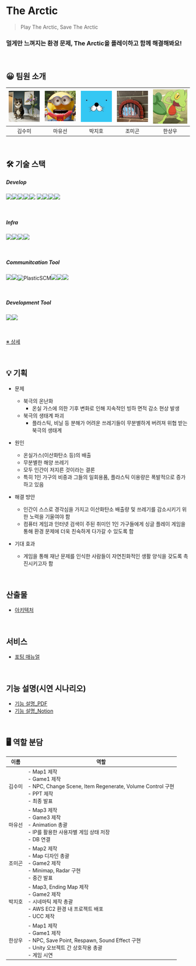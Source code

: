 # The Arctic

> Play The Arctic, Save The Arctic

### 멀게만 느껴지는 환경 문제, The Arctic을 플레이하고 함께 해결해봐요!

<br/>

## 😀 팀원 소개

| ![image-20221007000513369](README.assets/image-20221007000513369.png) | ![image-20221007000549757](README.assets/image-20221007000549757.png) | ![image-20221007000701677](README.assets/image-20221007000701677.png) | ![image-20221007000629677](README.assets/image-20221007000629677.png) | ![image-20221007002111751](README.assets/image-20221007002111751.png) |
| :----------------------------------------------------------: | :----------------------------------------------------------: | :----------------------------------------------------------: | :----------------------------------------------------------: | :----------------------------------------------------------: |
|                            김수미                            |                            마유선                            |                            박지호                            |                            조미곤                            |                            한상우                            |

<br/>

## 🛠 기술 스택

##### Develop

<img src="https://img.shields.io/static/v1?style=for-the-badge&message=Unity&color=222222&logo=Unity&logoColor=FFFFFF&label="><img src="https://img.shields.io/badge/html5-E34F26?style=for-the-badge&logo=html5&logoColor=white"><img src="https://img.shields.io/badge/css-1572B6?style=for-the-badge&logo=css3&logoColor=white"><img src="https://img.shields.io/badge/spring-6DB33F?style=for-the-badge&logo=spring&logoColor=white"><img src="https://img.shields.io/badge/SpringBoot-6DB33F?style=for-the-badge&logo=SpringBoot&logoColor=white">  <img src="https://img.shields.io/badge/mongoDB-47A248?style=for-the-badge&logo=MongoDB&logoColor=white"><img src="https://img.shields.io/badge/react-61DAFB?style=for-the-badge&logo=react&logoColor=black"><img src="https://img.shields.io/badge/node.js-339933?style=for-the-badge&logo=Node.js&logoColor=white"><img src="https://img.shields.io/badge/npm-333333?style=for-the-badge&logo=npm&logoColor=white">

<br/>

##### Infra

<img src="https://img.shields.io/badge/aws-FF9900?style=for-the-badge&logo=amazonaws&logoColor=white"><img src="https://img.shields.io/badge/ec2-FF9900?style=for-the-badge&logo=amazonec2&logoColor=white"><img src="https://img.shields.io/badge/s3-569A31?style=for-the-badge&logo=amazons3&logoColor=white"><img src="https://img.shields.io/badge/nginx-009639?style=for-the-badge&logo=nginx&logoColor=white">

<br/>

##### Communitcation Tool

<img src="https://img.shields.io/static/v1?style=for-the-badge&message=Git&color=F05032&logo=Git&logoColor=FFFFFF&label="><img src="https://img.shields.io/badge/gitlab-FC6D26?style=for-the-badge&logo=gitlab&logoColor=white"><img alt="PlasticSCM" src="https://img.shields.io/badge/-PlasticSCM-F16529?style=for-the-badge&logo=plasticscm&logoColor=white" /><img src="https://img.shields.io/badge/jira-0052CC?style=for-the-badge&logo=jira&logoColor=white"><img src="https://img.shields.io/badge/mattermost-0058CC?style=for-the-badge&logo=mattermost&logoColor=white"><img src="https://img.shields.io/badge/notion-000000?style=for-the-badge&logo=notion&logoColor=white">

<br/>

##### Development Tool

<img src="https://img.shields.io/badge/vscode-007ACC?style=for-the-badge&logo=visualstudiocode&logoColor=white"><img src="https://img.shields.io/badge/docker-2496ED?style=for-the-badge&logo=docker&logoColor=white">

<br/>

[※ 상세]()

<br/>

## 💡 기획

- 문제
  - 북극의 온난화
    - 온실 가스에 의한 기후 변화로 인해 지속적인 빙하 면적 감소 현상 발생
  - 북극의 생태계 파괴
    - 플라스틱, 비닐 등 분해가 어려운 쓰레기들이 무분별하게 버려져 위협 받는 북극의 생태계
- 원인
  - 온실가스(이산화탄소 등)의 배출
  - 무분별한 해양 쓰레기
  - 모두 인간이 저지른 것이라는 결론
  - 특히 1인 가구의 비중과 그들의 일회용품, 플라스틱 이용량은 폭발적으로 증가하고 있음
- 해결 방안
  - 인간이 스스로 경각심을 가지고 이산화탄소 배출량 및 쓰레기를 감소시키기 위한 노력을 기울여야 함
  - 컴퓨터 게임과 인터넷 검색이 주된 취미인 1인 가구들에게 싱글 플레이 게임을 통해 환경 문제에 더욱 친숙하게 다가갈 수 있도록 함
- 기대 효과

  - 게임을 통해 재난 문제를 인식한 사람들이 자연친화적인 생활 양식을 갖도록 촉진시키고자 함

<br/>


##  산출물

* [아키텍처](https://cheddar-knee-742.notion.site/b0f286bf4f1d439a8da9873963dd7cf3)

<br/>

##  서비스

* [포팅 매뉴얼](/exec/A607_배포_문서/A607_빌드및배포가이드.md)

<br/>

##  기능 설명(시연 시나리오)

- [기능 설명_PDF](/exec/A607_시연시나리오.pdf)
- [기능 설명_Notion](https://cheddar-knee-742.notion.site/d44e009efdf149c1a6021c41840b4dea)

<br/>

## 🖥 역할 분담

|     이름     | 역할                                                         |
| :----------: | ------------------------------------------------------------ |
| 김수미 <br/> | - Map1 제작 <br />- Game1 제작<br />- NPC, Change Scene, Item Regenerate, Volume Control 구현<br />- PPT 제작<br />- 최종 발표<br /> |
| 마유선<br/>  | - Map3 제작<br />- Game3 제작<br />- Animation 총괄<br />- IP를 활용한 사용자별 게임 상태 저장<br />- DB 연결<br /> |
| 조미곤<br/>  | - Map2 제작<br/>- Map 디자인 총괄<br/>- Game2 제작<br />- Minimap, Radar 구현<br />- 중간 발표 |
| 박지호<br/>  | - Map3, Ending Map 제작<br/>- Game2 제작<br />- 시네마틱 제작 총괄<br/>- AWS EC2 환경 내 프로젝트 배포<br />- UCC 제작<br /> |
| 한상우 <br/> | - Map1 제작<br />- Game1 제작<br/>- NPC, Save Point, Respawn, Sound Effect 구현<br />- Unity 오브젝트 간 상호작용 총괄<br/>- 게임 시연 |

<br/>

